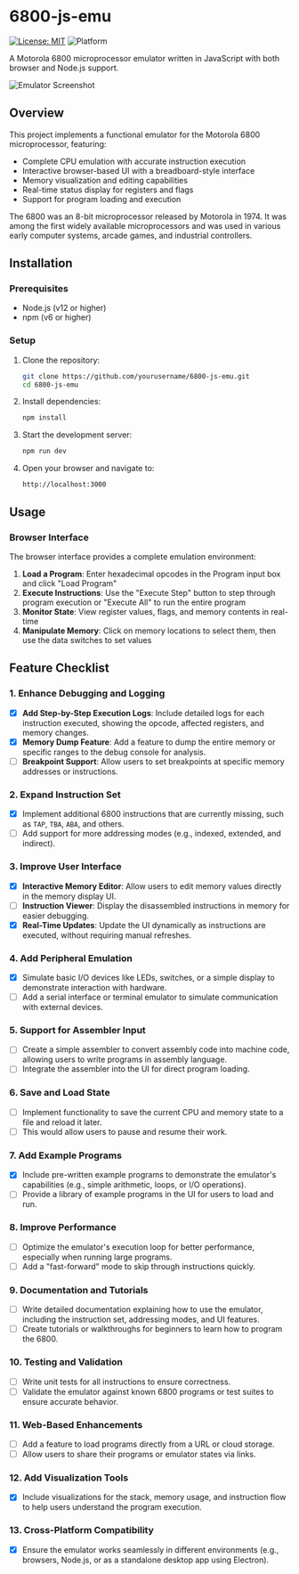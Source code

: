 # 6800-js-emu

[![License: MIT](https://img.shields.io/badge/License-MIT-blue.svg)](https://opensource.org/licenses/MIT)
![Platform](https://img.shields.io/badge/platform-browser%20%7C%20node.js-lightgrey)

A Motorola 6800 microprocessor emulator written in JavaScript with both browser and Node.js support.

![Emulator Screenshot](https://via.placeholder.com/800x400?text=6800+Emulator+Screenshot)

## Overview

This project implements a functional emulator for the Motorola 6800 microprocessor, featuring:

- Complete CPU emulation with accurate instruction execution
- Interactive browser-based UI with a breadboard-style interface
- Memory visualization and editing capabilities
- Real-time status display for registers and flags
- Support for program loading and execution

The 6800 was an 8-bit microprocessor released by Motorola in 1974. It was among the first widely available microprocessors and was used in various early computer systems, arcade games, and industrial controllers.

## Installation

### Prerequisites

- Node.js (v12 or higher)
- npm (v6 or higher)

### Setup

1. Clone the repository:
   ```bash
   git clone https://github.com/yourusername/6800-js-emu.git
   cd 6800-js-emu
   ```

2. Install dependencies:
   ```bash
   npm install
   ```

3. Start the development server:
   ```bash
   npm run dev
   ```

4. Open your browser and navigate to:
   ```
   http://localhost:3000
   ```

## Usage

### Browser Interface

The browser interface provides a complete emulation environment:

1. **Load a Program**: Enter hexadecimal opcodes in the Program input box and click "Load Program"
2. **Execute Instructions**: Use the "Execute Step" button to step through program execution or "Execute All" to run the entire program
3. **Monitor State**: View register values, flags, and memory contents in real-time
4. **Manipulate Memory**: Click on memory locations to select them, then use the data switches to set values

## Feature Checklist

### 1. **Enhance Debugging and Logging**
   - [x] **Add Step-by-Step Execution Logs**: Include detailed logs for each instruction executed, showing the opcode, affected registers, and memory changes.
   - [x] **Memory Dump Feature**: Add a feature to dump the entire memory or specific ranges to the debug console for analysis.
   - [ ] **Breakpoint Support**: Allow users to set breakpoints at specific memory addresses or instructions.

### 2. **Expand Instruction Set**
   - [x] Implement additional 6800 instructions that are currently missing, such as `TAP`, `TBA`, `ABA`, and others.
   - [ ] Add support for more addressing modes (e.g., indexed, extended, and indirect).

### 3. **Improve User Interface**
   - [x] **Interactive Memory Editor**: Allow users to edit memory values directly in the memory display UI.
   - [ ] **Instruction Viewer**: Display the disassembled instructions in memory for easier debugging.
   - [x] **Real-Time Updates**: Update the UI dynamically as instructions are executed, without requiring manual refreshes.

### 4. **Add Peripheral Emulation**
   - [x] Simulate basic I/O devices like LEDs, switches, or a simple display to demonstrate interaction with hardware.
   - [ ] Add a serial interface or terminal emulator to simulate communication with external devices.

### 5. **Support for Assembler Input**
   - [ ] Create a simple assembler to convert assembly code into machine code, allowing users to write programs in assembly language.
   - [ ] Integrate the assembler into the UI for direct program loading.

### 6. **Save and Load State**
   - [ ] Implement functionality to save the current CPU and memory state to a file and reload it later.
   - [ ] This would allow users to pause and resume their work.

### 7. **Add Example Programs**
   - [x] Include pre-written example programs to demonstrate the emulator's capabilities (e.g., simple arithmetic, loops, or I/O operations).
   - [ ] Provide a library of example programs in the UI for users to load and run.

### 8. **Improve Performance**
   - [ ] Optimize the emulator's execution loop for better performance, especially when running large programs.
   - [ ] Add a "fast-forward" mode to skip through instructions quickly.

### 9. **Documentation and Tutorials**
   - [ ] Write detailed documentation explaining how to use the emulator, including the instruction set, addressing modes, and UI features.
   - [ ] Create tutorials or walkthroughs for beginners to learn how to program the 6800.

### 10. **Testing and Validation**
   - [ ] Write unit tests for all instructions to ensure correctness.
   - [ ] Validate the emulator against known 6800 programs or test suites to ensure accurate behavior.

### 11. **Web-Based Enhancements**
   - [ ] Add a feature to load programs directly from a URL or cloud storage.
   - [ ] Allow users to share their programs or emulator states via links.

### 12. **Add Visualization Tools**
   - [x] Include visualizations for the stack, memory usage, and instruction flow to help users understand the program execution.

### 13. **Cross-Platform Compatibility**
   - [x] Ensure the emulator works seamlessly in different environments (e.g., browsers, Node.js, or as a standalone desktop app using Electron).
